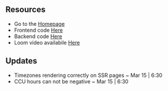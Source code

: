## Resources

- Go to the [Homepage](https://trips-frontend-dusky.vercel.app)
- Frontend code [Here](https://vercel.com/umizdemuds-projects/trips-frontend)
- Backend code [Here](https://github.com/UmizDemud/trips-django-be)
- Loom video availabile [Here](https://youtu.be/vuv_dNXawfw)


## Updates

- Timezones rendering correctly on SSR pages _~_ Mar 15 | 6:30
- CCU hours can not be negative _~_ Mar 15 | 6:30
